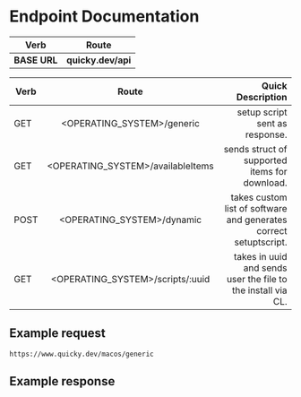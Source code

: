 # Endpoint Documentation
| Verb          | Route                             |
| ------------- |:---------------------------------:|
| **BASE URL**  | **quicky.dev/api**                |



| Verb          | Route                              | Quick Description                                                |
| ------------- |:----------------------------------:| ----------------------------------------------------------------:|
| GET           | <OPERATING_SYSTEM>/generic         | setup script sent as response.                                   |
| GET           | <OPERATING_SYSTEM>/availableItems  | sends struct of supported items for download.                    |
| POST          | <OPERATING_SYSTEM>/dynamic         | takes custom list of software and generates correct setuptscript.|
| GET           | <OPERATING_SYSTEM>/scripts/:uuid   | takes in uuid and sends user the file to the install via CL.     |

## Example request

`https://www.quicky.dev/macos/generic`

## Example response

